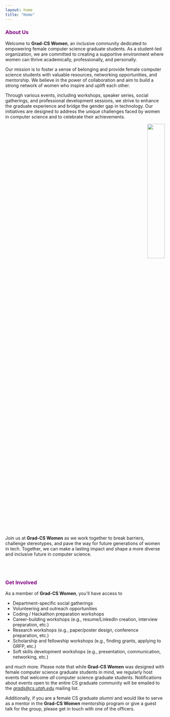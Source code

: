 ```yaml
---
layout: home
title: "Home"
---
```

<style>
blue {
  color: purple;
}

red {
  color: red;
}

green {
  color: lightgreen;
}
</style>

### **<blue>About Us</blue>**
Welcome to **Grad-CS Women**, an inclusive community dedicated to empowering female computer science graduate students. As a student-led organization, we are committed to creating a supportive environment where women can thrive academically, professionally, and personally.

Our *mission* is to foster a sense of belonging and provide female computer science students with valuable resources, networking opportunities, and mentorship. We believe in the power of collaboration and aim to build a strong network of women who inspire and uplift each other.

Through various events, including workshops, speaker series, social gatherings, and professional development sessions, we strive to enhance the graduate experience and bridge the gender gap in technology. Our initiatives are designed to address the unique challenges faced by women in computer science and to celebrate their achievements. 
<p align="right" width="100%">
    <img width="33%" src="https://i.sstatic.net/RJj4x.png">
</p>

Join us at **Grad-CS Women** as we work together to break barriers, challenge stereotypes, and pave the way for future generations of women in tech. Together, we can make a lasting impact and shape a more diverse and inclusive future in computer science.

<br />
<br />

### **<blue>Get Involved</blue>**
As a member of **Grad-CS Women**, you'll have access to 

* Department-specific social gatherings 
* Volunteering and outreach opportunities
* Coding / Hackathon preparation workshops
* Career-building workshops (e.g., resume/LinkedIn creation, interview preparation, etc.)
* Research workshops (e.g., paper/poster design, conference preparation, etc.)
* Scholarship and fellowship workshops (e.g., finding grants, applying to GRFP, etc.)
* Soft skills development workshops (e.g., presentation, communication, networking, etc.)

and much more. Please note that while **Grad-CS Women** was designed with female computer science graduate students in mind, we regularly host events that welcome *all* computer science graduate students. Notifications about events open to the entire CS graduate community will be emailed to the *grads@cs.utah.edu* mailing list. 

Additionally, if you are a female CS graduate *alumni* and would like to serve as a mentor in the **Grad-CS Women** mentorship program or give a guest talk for the group, please get in touch with one of the officers. 
